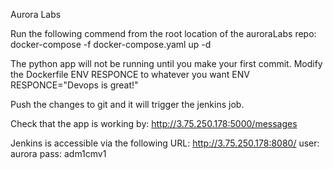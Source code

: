 Aurora Labs

Run the following commend from the root location of the auroraLabs repo:
docker-compose -f docker-compose.yaml up -d

The python app will not be running until you make your first commit.
Modify the Dockerfile ENV RESPONCE to whatever you want
ENV RESPONCE="Devops is great!"

Push the changes to git and it will trigger the jenkins job.

Check that the app is working by:
http://3.75.250.178:5000/messages

Jenkins is accessible via the following URL:
http://3.75.250.178:8080/
user: aurora
pass: adm1cmv1






